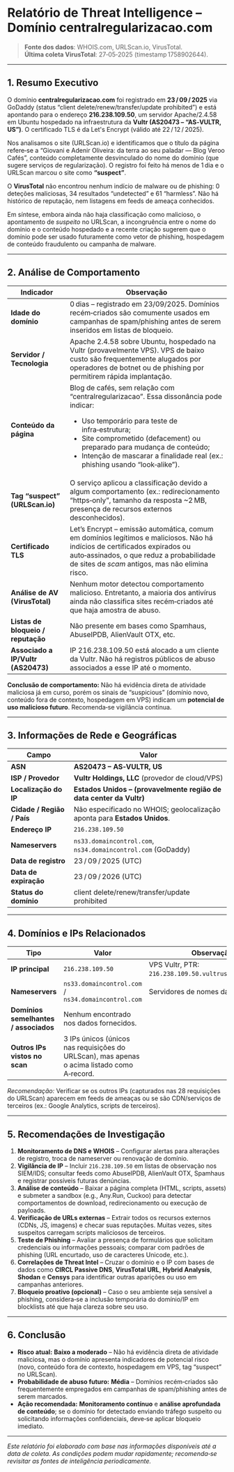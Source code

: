# Relatório de Threat Intelligence – Domínio **centralregularizacao.com**

> **Fonte dos dados**: WHOIS.com, URLScan.io, VirusTotal.  
> **Última coleta VirusTotal**: 27‑05‑2025 (timestamp 1758902644).  

---

## 1. Resumo Executivo
O domínio **centralregularizacao.com** foi registrado em **23 / 09 / 2025** via GoDaddy (status “client delete/renew/transfer/update prohibited”) e está apontando para o endereço **216.238.109.50**, um servidor Apache/2.4.58 em Ubuntu hospedado na infraestrutura da **Vultr (AS20473 – “AS‑VULTR, US”)**. O certificado TLS é da Let's Encrypt (válido até 22 / 12 / 2025).  

Nos analisamos o site (URLScan.io) e identificamos que o título da página refere‑se a “Giovani e Adenir Oliveira: da terra ao seu paladar — Blog Veroo Cafés”, conteúdo completamente desvinculado do nome do domínio (que sugere serviços de regularização). O registro foi feito há menos de 1 dia e o URLScan marcou o site como **“suspect”**.  

O **VirusTotal** não encontrou nenhum indício de malware ou de phishing: 0 deteções maliciosas, 34 resultados “undetected” e 61 “harmless”. Não há histórico de reputação, nem listagens em feeds de ameaça conhecidos.  

Em síntese, embora ainda não haja classificação como malicioso, o apontamento de *suspeito* no URLScan, a incongruência entre o nome do domínio e o conteúdo hospedado e a recente criação sugerem que o domínio pode ser usado futuramente como vetor de phishing, hospedagem de conteúdo fraudulento ou campanha de malware.

---

## 2. Análise de Comportamento
| Indicador | Observação |
|-----------|------------|
| **Idade do domínio** | 0 dias – registrado em 23/09/2025. Domínios recém‑criados são comumente usados em campanhas de spam/phishing antes de serem inseridos em listas de bloqueio. |
| **Servidor / Tecnologia** | Apache 2.4.58 sobre Ubuntu, hospedado na Vultr (provavelmente VPS). VPS de baixo custo são frequentemente alugados por operadores de botnet ou de phishing por permitirem rápida implantação. |
| **Conteúdo da página** | Blog de cafés, sem relação com “centralregularizacao”. Essa dissonância pode indicar: <ul><li>Uso temporário para teste de infra‑estrutura;</li><li>Site comprometido (defacement) ou preparado para mudança de conteúdo;</li><li>Intenção de mascarar a finalidade real (ex.: phishing usando “look‑alike”).</li></ul> |
| **Tag “suspect” (URLScan.io)** | O serviço aplicou a classificação devido a algum comportamento (ex.: redirecionamento “https‑only”, tamanho da resposta ~2 MB, presença de recursos externos desconhecidos). |
| **Certificado TLS** | Let’s Encrypt – emissão automática, comum em domínios legítimos e maliciosos. Não há indícios de certificados expirados ou auto‑assinados, o que reduz a probabilidade de sites de *scam* antigos, mas não elimina risco. |
| **Análise de AV (VirusTotal)** | Nenhum motor detectou comportamento malicioso. Entretanto, a maioria dos antivírus ainda não classifica sites recém‑criados até que haja amostra de abuso. |
| **Listas de bloqueio / reputação** | Não presente em bases como Spamhaus, AbuseIPDB, AlienVault OTX, etc. |
| **Associado a IP/Vultr (AS20473)** | IP 216.238.109.50 está alocado a um cliente da Vultr. Não há registros públicos de abuso associados a esse IP até o momento. |

**Conclusão de comportamento:** Não há evidência direta de atividade maliciosa já em curso, porém os sinais de “suspicious” (domínio novo, conteúdo fora de contexto, hospedagem em VPS) indicam um **potencial de uso malicioso futuro**. Recomenda‑se vigilância contínua.

---

## 3. Informações de Rede e Geográficas
| Campo | Valor |
|-------|-------|
| **ASN** | **AS20473 – AS‑VULTR, US** |
| **ISP / Provedor** | **Vultr Holdings, LLC** (provedor de cloud/VPS) |
| **Localização do IP** | **Estados Unidos – (provavelmente região de data center da Vultr)** |
| **Cidade / Região / País** | Não especificado no WHOIS; geolocalização aponta para **Estados Unidos**. |
| **Endereço IP** | `216.238.109.50` |
| **Nameservers** | `ns33.domaincontrol.com`, `ns34.domaincontrol.com` (GoDaddy) |
| **Data de registro** | 23 / 09 / 2025 (UTC) |
| **Data de expiração** | 23 / 09 / 2026 (UTC) |
| **Status do domínio** | client delete/renew/transfer/update prohibited |

---

## 4. Domínios e IPs Relacionados
| Tipo | Valor | Observação |
|------|-------|------------|
| **IP principal** | `216.238.109.50` | VPS Vultr, PTR: `216.238.109.50.vultrusercontent.com`. |
| **Nameservers** | `ns33.domaincontrol.com` / `ns34.domaincontrol.com` | Servidores de nomes da GoDaddy. |
| **Domínios semelhantes / associados** | Nenhum encontrado nos dados fornecidos. |
| **Outros IPs vistos no scan** | 3 IPs únicos (únicos nas requisições do URLScan), mas apenas o acima listado como A‑record. |

*Recomendação:* Verificar se os outros IPs (capturados nas 28 requisições do URLScan) aparecem em feeds de ameaças ou se são CDN/serviços de terceiros (ex.: Google Analytics, scripts de terceiros).

---

## 5. Recomendações de Investigação
1. **Monitoramento de DNS e WHOIS** – Configurar alertas para alterações de registro, troca de nameserver ou renovação de domínio.  
2. **Vigilância de IP** – Incluir `216.238.109.50` em listas de observação nos SIEM/IDS; consultar feeds como AbuseIPDB, AlienVault OTX, Spamhaus e registrar possíveis futuras denúncias.  
3. **Análise de conteúdo** – Baixar a página completa (HTML, scripts, assets) e submeter a sandbox (e.g., Any.Run, Cuckoo) para detectar comportamentos de download, redirecionamento ou execução de payloads.  
4. **Verificação de URLs externas** – Extrair todos os recursos externos (CDNs, JS, imagens) e checar suas reputações. Muitas vezes, sites suspeitos carregam scripts maliciosos de terceiros.  
5. **Teste de Phishing** – Avaliar a presença de formulários que solicitam credenciais ou informações pessoais; comparar com padrões de phishing (URL encurtado, uso de caracteres Unicode, etc.).  
6. **Correlações de Threat Intel** – Cruzar o domínio e o IP com bases de dados como **CIRCL Passive DNS**, **VirusTotal URL**, **Hybrid Analysis**, **Shodan** e **Censys** para identificar outras aparições ou uso em campanhas anteriores.  
7. **Bloqueio proativo (opcional)** – Caso o seu ambiente seja sensível a phishing, considera‑se a inclusão temporária do domínio/IP em blocklists até que haja clareza sobre seu uso.

---

## 6. Conclusão
- **Risco atual:** **Baixo a moderado** – Não há evidência direta de atividade maliciosa, mas o domínio apresenta indicadores de potencial risco (novo, conteúdo fora de contexto, hospedagem em VPS, tag “suspect” no URLScan).  
- **Probabilidade de abuso futuro:** **Média** – Domínios recém‑criados são frequentemente empregados em campanhas de spam/phishing antes de serem marcados.  
- **Ação recomendada:** **Monitoramento contínuo** e **análise aprofundada de conteúdo**; se o domínio for detectado enviando tráfego suspeito ou solicitando informações confidenciais, deve‑se aplicar bloqueio imediato.

---

*Este relatório foi elaborado com base nas informações disponíveis até a data de coleta. As condições podem mudar rapidamente; recomenda‑se revisitar as fontes de inteligência periodicamente.*  